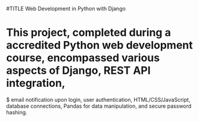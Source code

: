 #TITLE  Web Development in Python with Django
# This project, completed during a accredited Python web development course, encompassed various aspects of Django, REST API integration, 
$ email notification upon login, user authentication, HTML/CSS/JavaScript, database connections, Pandas for data manipulation, and secure password hashing.
